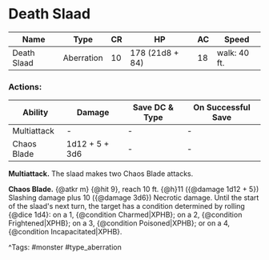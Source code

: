 # Death Slaad

| Name | Type | CR | HP | AC | Speed |
|------|------|----|----|----|-------|
| Death Slaad | Aberration | 10 | 178 (21d8 + 84) | 18 | walk: 40 ft. |

### Actions:

| Ability | Damage | Save DC & Type | On Successful Save |
|---------|--------|----------------|--------------------|
| Multiattack | - | - | - |
| Chaos Blade | 1d12 + 5 + 3d6 | - | - |


**Multiattack.** The slaad makes two Chaos Blade attacks.

**Chaos Blade.** {@atkr m} {@hit 9}, reach 10 ft. {@h}11 ({@damage 1d12 + 5}) Slashing damage plus 10 ({@damage 3d6}) Necrotic damage. Until the start of the slaad's next turn, the target has a condition determined by rolling {@dice 1d4}: on a 1, {@condition Charmed|XPHB}; on a 2, {@condition Frightened|XPHB}; on a 3, {@condition Poisoned|XPHB}; or on a 4, {@condition Incapacitated|XPHB}.

^Tags: #monster #type_aberration